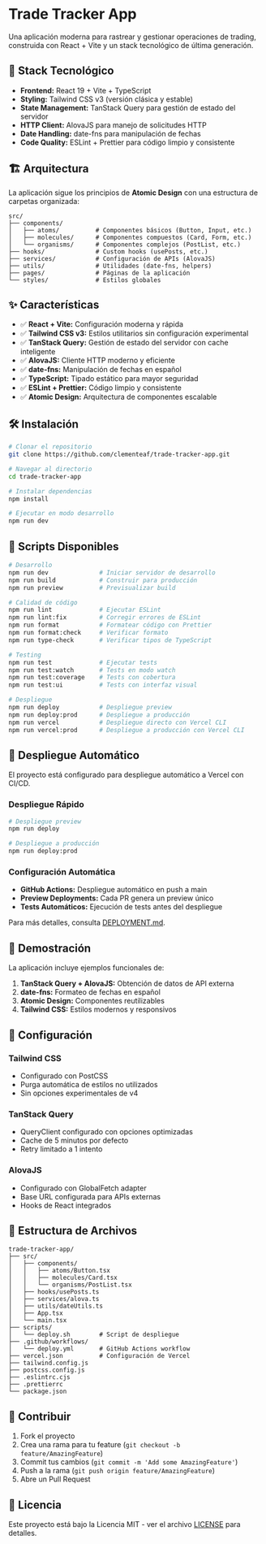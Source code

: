 # Trade Tracker App

Una aplicación moderna para rastrear y gestionar operaciones de trading, construida con React + Vite y un stack tecnológico de última generación.

## 🚀 Stack Tecnológico

- **Frontend:** React 19 + Vite + TypeScript
- **Styling:** Tailwind CSS v3 (versión clásica y estable)
- **State Management:** TanStack Query para gestión de estado del servidor
- **HTTP Client:** AlovaJS para manejo de solicitudes HTTP
- **Date Handling:** date-fns para manipulación de fechas
- **Code Quality:** ESLint + Prettier para código limpio y consistente

## 🏗️ Arquitectura

La aplicación sigue los principios de **Atomic Design** con una estructura de carpetas organizada:

```
src/
├── components/
│   ├── atoms/          # Componentes básicos (Button, Input, etc.)
│   ├── molecules/      # Componentes compuestos (Card, Form, etc.)
│   └── organisms/      # Componentes complejos (PostList, etc.)
├── hooks/              # Custom hooks (usePosts, etc.)
├── services/           # Configuración de APIs (AlovaJS)
├── utils/              # Utilidades (date-fns, helpers)
├── pages/              # Páginas de la aplicación
└── styles/             # Estilos globales
```

## ✨ Características

- ✅ **React + Vite:** Configuración moderna y rápida
- ✅ **Tailwind CSS v3:** Estilos utilitarios sin configuración experimental
- ✅ **TanStack Query:** Gestión de estado del servidor con cache inteligente
- ✅ **AlovaJS:** Cliente HTTP moderno y eficiente
- ✅ **date-fns:** Manipulación de fechas en español
- ✅ **TypeScript:** Tipado estático para mayor seguridad
- ✅ **ESLint + Prettier:** Código limpio y consistente
- ✅ **Atomic Design:** Arquitectura de componentes escalable

## 🛠️ Instalación

```bash
# Clonar el repositorio
git clone https://github.com/clementeaf/trade-tracker-app.git

# Navegar al directorio
cd trade-tracker-app

# Instalar dependencias
npm install

# Ejecutar en modo desarrollo
npm run dev
```

## 📝 Scripts Disponibles

```bash
# Desarrollo
npm run dev              # Iniciar servidor de desarrollo
npm run build            # Construir para producción
npm run preview          # Previsualizar build

# Calidad de código
npm run lint             # Ejecutar ESLint
npm run lint:fix         # Corregir errores de ESLint
npm run format           # Formatear código con Prettier
npm run format:check     # Verificar formato
npm run type-check       # Verificar tipos de TypeScript

# Testing
npm run test             # Ejecutar tests
npm run test:watch       # Tests en modo watch
npm run test:coverage    # Tests con cobertura
npm run test:ui          # Tests con interfaz visual

# Despliegue
npm run deploy           # Despliegue preview
npm run deploy:prod      # Despliegue a producción
npm run vercel           # Despliegue directo con Vercel CLI
npm run vercel:prod      # Despliegue a producción con Vercel CLI
```

## 🚀 Despliegue Automático

El proyecto está configurado para despliegue automático a Vercel con CI/CD.

### Despliegue Rápido
```bash
# Despliegue preview
npm run deploy

# Despliegue a producción
npm run deploy:prod
```

### Configuración Automática
- **GitHub Actions:** Despliegue automático en push a main
- **Preview Deployments:** Cada PR genera un preview único
- **Tests Automáticos:** Ejecución de tests antes del despliegue

Para más detalles, consulta [DEPLOYMENT.md](DEPLOYMENT.md).

## 🎯 Demostración

La aplicación incluye ejemplos funcionales de:

1. **TanStack Query + AlovaJS:** Obtención de datos de API externa
2. **date-fns:** Formateo de fechas en español
3. **Atomic Design:** Componentes reutilizables
4. **Tailwind CSS:** Estilos modernos y responsivos

## 🔧 Configuración

### Tailwind CSS
- Configurado con PostCSS
- Purga automática de estilos no utilizados
- Sin opciones experimentales de v4

### TanStack Query
- QueryClient configurado con opciones optimizadas
- Cache de 5 minutos por defecto
- Retry limitado a 1 intento

### AlovaJS
- Configurado con GlobalFetch adapter
- Base URL configurada para APIs externas
- Hooks de React integrados

## 📁 Estructura de Archivos

```
trade-tracker-app/
├── src/
│   ├── components/
│   │   ├── atoms/Button.tsx
│   │   ├── molecules/Card.tsx
│   │   └── organisms/PostList.tsx
│   ├── hooks/usePosts.ts
│   ├── services/alova.ts
│   ├── utils/dateUtils.ts
│   ├── App.tsx
│   └── main.tsx
├── scripts/
│   └── deploy.sh        # Script de despliegue
├── .github/workflows/
│   └── deploy.yml       # GitHub Actions workflow
├── vercel.json          # Configuración de Vercel
├── tailwind.config.js
├── postcss.config.js
├── .eslintrc.cjs
├── .prettierrc
└── package.json
```

## 🤝 Contribuir

1. Fork el proyecto
2. Crea una rama para tu feature (`git checkout -b feature/AmazingFeature`)
3. Commit tus cambios (`git commit -m 'Add some AmazingFeature'`)
4. Push a la rama (`git push origin feature/AmazingFeature`)
5. Abre un Pull Request

## 📄 Licencia

Este proyecto está bajo la Licencia MIT - ver el archivo [LICENSE](LICENSE) para detalles.
